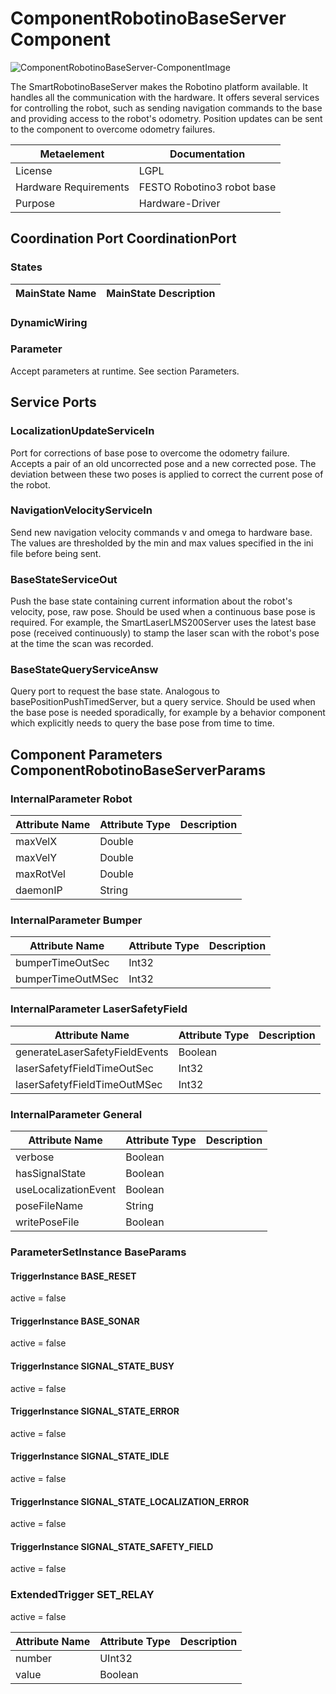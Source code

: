 <!--- This file is generated from the ComponentRobotinoBaseServer.componentDocumentation model --->
<!--- do not modify this file manually as it will by automatically overwritten by the code generator, modify the model instead and re-generate this file --->

# ComponentRobotinoBaseServer Component

![ComponentRobotinoBaseServer-ComponentImage](model/ComponentRobotinoBaseServerComponentDefinition.jpg)

The SmartRobotinoBaseServer makes the Robotino platform available. It handles all the communication with the hardware. It offers several services for controlling the robot, such as sending navigation commands to the base and providing access to the robot's odometry. Position updates can be sent to the component to overcome odometry failures.

| Metaelement | Documentation |
|-------------|---------------|
| License | LGPL |
| Hardware Requirements | FESTO Robotino3 robot base |
| Purpose | Hardware-Driver |


## Coordination Port CoordinationPort


### States


| MainState Name | MainState Description |
|----------------|-----------------------|

### DynamicWiring


### Parameter

Accept parameters at runtime. See section Parameters.

## Service Ports

### LocalizationUpdateServiceIn

Port for corrections of base pose to overcome the odometry failure. Accepts a pair of an old uncorrected pose and a new corrected pose. The deviation between these two poses is applied to correct the current pose of the robot.

### NavigationVelocityServiceIn

Send new navigation velocity commands v and omega to hardware base. The values are thresholded by the min and max values specified in the ini file before being sent.

### BaseStateServiceOut

Push the base state containing current information about the robot's velocity, pose, raw pose. Should be used when a continuous base pose is required. For example, the SmartLaserLMS200Server uses the latest base pose (received continuously) to stamp the laser scan with the robot's pose at the time the scan was recorded.

### BaseStateQueryServiceAnsw

Query port to request the base state. Analogous to basePositionPushTimedServer, but a query service. Should be used when the base pose is needed sporadically, for example by a behavior component which explicitly needs to query the base pose from time to time.


## Component Parameters ComponentRobotinoBaseServerParams

### InternalParameter Robot

| Attribute Name | Attribute Type | Description |
|----------------|----------------|-------------|
| maxVelX | Double |  |
| maxVelY | Double |  |
| maxRotVel | Double |  |
| daemonIP | String |  |

### InternalParameter Bumper

| Attribute Name | Attribute Type | Description |
|----------------|----------------|-------------|
| bumperTimeOutSec | Int32 |  |
| bumperTimeOutMSec | Int32 |  |

### InternalParameter LaserSafetyField

| Attribute Name | Attribute Type | Description |
|----------------|----------------|-------------|
| generateLaserSafetyFieldEvents | Boolean |  |
| laserSafetyfFieldTimeOutSec | Int32 |  |
| laserSafetyfFieldTimeOutMSec | Int32 |  |

### InternalParameter General

| Attribute Name | Attribute Type | Description |
|----------------|----------------|-------------|
| verbose | Boolean |  |
| hasSignalState | Boolean |  |
| useLocalizationEvent | Boolean |  |
| poseFileName | String |  |
| writePoseFile | Boolean |  |

### ParameterSetInstance BaseParams

#### TriggerInstance BASE_RESET

active = false


#### TriggerInstance BASE_SONAR

active = false


#### TriggerInstance SIGNAL_STATE_BUSY

active = false


#### TriggerInstance SIGNAL_STATE_ERROR

active = false


#### TriggerInstance SIGNAL_STATE_IDLE

active = false


#### TriggerInstance SIGNAL_STATE_LOCALIZATION_ERROR

active = false


#### TriggerInstance SIGNAL_STATE_SAFETY_FIELD

active = false


### ExtendedTrigger SET_RELAY

active = false

| Attribute Name | Attribute Type | Description |
|----------------|----------------|-------------|
| number | UInt32 |  |
| value | Boolean |  |


